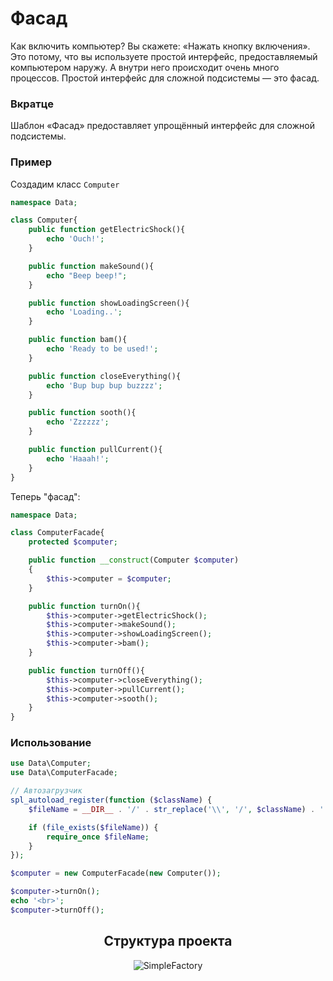 # Фасад

Как включить компьютер? Вы скажете: «Нажать кнопку включения». Это потому, что вы используете простой интерфейс, предоставляемый компьютером наружу. А внутри него происходит очень много процессов. Простой интерфейс для сложной подсистемы — это фасад.
<h3><strong>Вкратце</strong></h3>
Шаблон «Фасад» предоставляет упрощённый интерфейс для сложной подсистемы.

<h3><strong>Пример</strong></h3>

Создадим класс `Computer`

```php
namespace Data;

class Computer{
    public function getElectricShock(){
        echo 'Ouch!';
    }

    public function makeSound(){
        echo "Beep beep!";
    }

    public function showLoadingScreen(){
        echo 'Loading..';
    }

    public function bam(){
        echo 'Ready to be used!';
    }

    public function closeEverything(){
        echo 'Bup bup bup buzzzz';
    }

    public function sooth(){
        echo 'Zzzzzz';
    }

    public function pullCurrent(){
        echo 'Haaah!';
    }
}
```

Теперь "фасад":

```php
namespace Data;

class ComputerFacade{
    protected $computer;

    public function __construct(Computer $computer)
    {
        $this->computer = $computer;
    }

    public function turnOn(){
        $this->computer->getElectricShock();
        $this->computer->makeSound();
        $this->computer->showLoadingScreen();
        $this->computer->bam();
    }

    public function turnOff(){
        $this->computer->closeEverything();
        $this->computer->pullCurrent();
        $this->computer->sooth();
    }
}
```

<h3><strong>Использование</strong></h3>

```php
use Data\Computer;
use Data\ComputerFacade;

// Автозагрузчик
spl_autoload_register(function ($className) {
    $fileName = __DIR__ . '/' . str_replace('\\', '/', $className) . '.php';

    if (file_exists($fileName)) {
        require_once $fileName;
    }
});

$computer = new ComputerFacade(new Computer());

$computer->turnOn();
echo '<br>';
$computer->turnOff();
```

<div align="center">
    <h2> Структура проекта </h2>
    <img src="https://sun9-23.userapi.com/impg/0MCxBmrCV_kcVbgOKCHRYuaa9QmFxsLQlXBERw/DRfwsIjUHOI.jpg?size=481x308&quality=96&sign=a13d09467f92fd8d331879c113ee2886&type=album" alt="SimpleFactory">
</div>

